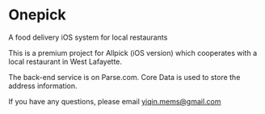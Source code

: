 Onepick
=======

A food delivery iOS system for local restaurants

This is a premium project for Allpick (iOS version) which cooperates with a local restaurant in West Lafayette.

The back-end service is on Parse.com. Core Data is used to store the address information.

If you have any questions, please email yiqin.mems@gmail.com
